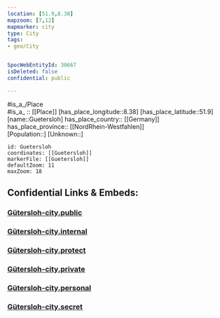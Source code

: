 ```yaml
---
location: [51.9,8.38] 
mapzoom: [7,12] 
mapmarker: city 
type: City
tags:
- geo/City


SpocWebEntityId: 30667
isDeleted: false
confidential: public

---
```

#is_a_/Place  
#is_a_ :: [[Place]] 
[has_place_longitude::8.38] 
[has_place_latitude::51.9] 
[name::Guetersloh] 
has_place_country:: [[Germany]]  
has_place_province:: [[NordRhein-Westfahlen]]  
[Population::] 
[Unknown::] 


```leaflet
id: Guetersloh
coordinates: [[Guetersloh]] 
markerFile: [[Guetersloh]] 
defaultZoom: 11 
maxZoom: 18
```


## Confidential Links & Embeds: 

### [Gütersloh-city.public](/_public/\Earth\Continent\Europe\Europe~Central\Germany\Germany~West\Nordrhein-Westfalen\counties~NW\Gütersloh\cities~GüterslohGütersloh-city.public.md) 

### [Gütersloh-city.internal](/_internal/\Earth\Continent\Europe\Europe~Central\Germany\Germany~West\Nordrhein-Westfalen\counties~NW\Gütersloh\cities~GüterslohGütersloh-city.internal.md) 

### [Gütersloh-city.protect](/_protect/\Earth\Continent\Europe\Europe~Central\Germany\Germany~West\Nordrhein-Westfalen\counties~NW\Gütersloh\cities~GüterslohGütersloh-city.protect.md) 

### [Gütersloh-city.private](/_private/\Earth\Continent\Europe\Europe~Central\Germany\Germany~West\Nordrhein-Westfalen\counties~NW\Gütersloh\cities~GüterslohGütersloh-city.private.md) 

### [Gütersloh-city.personal](/_personal/\Earth\Continent\Europe\Europe~Central\Germany\Germany~West\Nordrhein-Westfalen\counties~NW\Gütersloh\cities~GüterslohGütersloh-city.personal.md) 

### [Gütersloh-city.secret](/_secret/\Earth\Continent\Europe\Europe~Central\Germany\Germany~West\Nordrhein-Westfalen\counties~NW\Gütersloh\cities~GüterslohGütersloh-city.secret.md)

